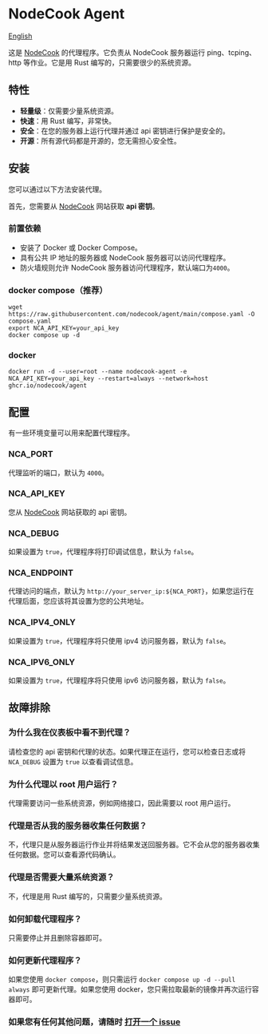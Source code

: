 # NodeCook Agent

[English](./README.md)

这是 [NodeCook](https://www.nodecook.com) 的代理程序。它负责从 NodeCook 服务器运行 ping、tcping、http 等作业。它是用 Rust 编写的，只需要很少的系统资源。

## 特性

- **轻量级**：仅需要少量系统资源。
- **快速**：用 Rust 编写，非常快。
- **安全**：在您的服务器上运行代理并通过 api 密钥进行保护是安全的。
- **开源**：所有源代码都是开源的，您无需担心安全性。

## 安装

您可以通过以下方法安装代理。

首先，您需要从 [NodeCook](https://www.nodecook.com/dashboard/apikey) 网站获取 **api 密钥**。

### 前置依赖

- 安装了 Docker 或 Docker Compose。
- 具有公共 IP 地址的服务器或 NodeCook 服务器可以访问代理程序。
- 防火墙规则允许 NodeCook 服务器访问代理程序，默认端口为`4000`。

### docker compose（推荐）

```shell
wget https://raw.githubusercontent.com/nodecook/agent/main/compose.yaml -O compose.yaml
export NCA_API_KEY=your_api_key
docker compose up -d
```

### docker

```shell
docker run -d --user=root --name nodecook-agent -e NCA_API_KEY=your_api_key --restart=always --network=host ghcr.io/nodecook/agent
```

## 配置

有一些环境变量可以用来配置代理程序。

### NCA_PORT

代理监听的端口，默认为 `4000`。

### NCA_API_KEY

您从 [NodeCook](https://www.nodecook.com/dashboard/apikey) 网站获取的 api 密钥。

### NCA_DEBUG

如果设置为 `true`，代理程序将打印调试信息，默认为 `false`。

### NCA_ENDPOINT

代理访问的端点，默认为 `http://your_server_ip:${NCA_PORT}`，如果您运行在代理后面，您应该将其设置为您的公共地址。

### NCA_IPV4_ONLY

如果设置为 `true`，代理程序将只使用 ipv4 访问服务器，默认为 `false`。

### NCA_IPV6_ONLY

如果设置为 `true`，代理程序将只使用 ipv6 访问服务器，默认为 `false`。

## 故障排除

### 为什么我在仪表板中看不到代理？

请检查您的 api 密钥和代理的状态。如果代理正在运行，您可以检查日志或将 `NCA_DEBUG` 设置为 `true` 以查看调试信息。

### 为什么代理以 root 用户运行？

代理需要访问一些系统资源，例如网络接口，因此需要以 root 用户运行。

### 代理是否从我的服务器收集任何数据？

不，代理只是从服务器运行作业并将结果发送回服务器。它不会从您的服务器收集任何数据。您可以查看源代码确认。

### 代理是否需要大量系统资源？

不，代理是用 Rust 编写的，只需要少量系统资源。

### 如何卸载代理程序？

只需要停止并且删除容器即可。

### 如何更新代理程序？

如果您使用 `docker compose`，则只需运行 `docker compose up -d --pull always` 即可更新代理。如果您使用 docker，您只需拉取最新的镜像并再次运行容器即可。

### 如果您有任何其他问题，请随时 [打开一个 issue](https://github.com/nodecook/agent/issues/new)
